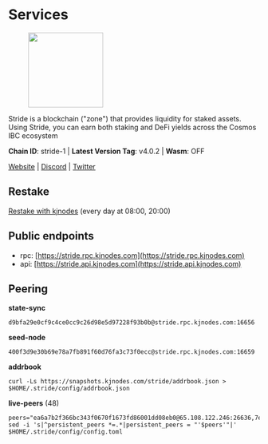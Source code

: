 # Services

<figure><img src="https://raw.githubusercontent.com/kj89/testnet_manuals/main/pingpub/logos/stride.png" width="150" alt=""><figcaption></figcaption></figure>

Stride is a blockchain ("zone") that provides liquidity for staked assets.  Using Stride, you can earn both staking and DeFi yields across the Cosmos IBC ecosystem

**Chain ID**: stride-1 | **Latest Version Tag**: v4.0.2 | **Wasm**: OFF

[Website](https://stride.zone) | [Discord](https://discord.gg/mzQZ8dAE7u) | [Twitter](https://twitter.com/stride_zone)

## Restake

[Restake with kjnodes](https://restake.app/stride/stridevaloper1j8gkhtllnp252l6g6zwzea30e7pvzqttr9768n) (every day at 08:00, 20:00)
## Public endpoints

* rpc: [https://stride.rpc.kjnodes.com](https://stride.rpc.kjnodes.com)
* api: [https://stride.api.kjnodes.com](https://stride.api.kjnodes.com)

## Peering

**state-sync**

```
d9bfa29e0cf9c4ce0cc9c26d98e5d97228f93b0b@stride.rpc.kjnodes.com:16656
```

**seed-node**

```
400f3d9e30b69e78a7fb891f60d76fa3c73f0ecc@stride.rpc.kjnodes.com:16659
```

**addrbook**
```
curl -Ls https://snapshots.kjnodes.com/stride/addrbook.json > $HOME/.stride/config/addrbook.json
```

**live-peers** (48)
```
peers="ea6a7b2f366bc343f0670f1673fd86001dd08eb0@65.108.122.246:26636,7ec6917a0519decec00a9a29f599c4d90ebf3b86@65.21.136.170:51656,06c309d890fe6a1e7d2ac0a600ab077d1e793e18@51.195.89.43:10156,d77e7918b9f9e21ee60a8e03075ca3e5f7353912@162.55.4.253:26656,698ecde23465c1d01d02cc364f36426d259ba1f0@192.99.247.170:26656,dc9241e56b67b2d9b39a79f4aa9dc432d78c1dbc@195.3.223.204:10156,4d17c6e85a1e6282efee950ff3dfe85b4b043f0f@148.251.51.144:26656,59fd9704459fa3bcc2ac6f9ffcdb7bf4ed4e2ef8@65.108.237.230:26656,0d9006337f8e25412737b511ed207c56fee547db@158.101.109.68:26656,28db7a664e95241930c5680ad2e1480bed3fb99f@198.244.178.213:26656,463b1dc6903455575079572fb23407be586f2a4b@185.16.39.37:26656,b6bbf3fce8563bf55cee37776d1cfc3e6692c7e6@167.235.1.101:26656,5093547fdf0430143ac66b4ee55d80e6542a6c10@217.174.247.163:26656,d36ac7580cc8907a00b0add8c3b047caea6df4ed@107.155.67.202:26636,a83cd29f4f9a4711346184966f9fb6c80bb658d2@65.108.103.184:21656,1e0e88fac793f68822d3ea8e952f2dc0f4c1ca57@142.132.135.125:20656,1ec2a654e00e22279ee50f13f074f2bce7218681@15.235.114.194:10156,a7d96dc929824613315dcc1c90fee119f28cc51f@164.152.160.155:26656,ebc272824924ea1a27ea3183dd0b9ba713494f83@185.16.39.158:26886,0e202ae079fb8b1849993ef6e6e6bd012b10374f@46.4.81.204:45656,cd680cc992983e5c8244b5529034a2e362e7a6d3@93.159.134.157:26656,8d7d0f32d53467c4d5e8871faf4ec58ea970fed2@157.90.179.182:26456,0393c19b176d1cf8bc560c5a8fa990301deb1a7e@95.217.126.187:26656,01899588499352857c214c50451c5fa59744ace2@88.99.161.228:26656,a757fc9ea95a7f643d392ec9fdaa31cbf06e76d9@195.3.221.21:12256,d9bfa29e0cf9c4ce0cc9c26d98e5d97228f93b0b@65.109.88.38:16656,69d15483c1c36eed26743c516387615a4feef69e@65.21.157.110:26656,9ee75491e354965d8bfd8434aa093f8613bc1dce@65.108.238.103:12256,e821acdaf0c7a3c60ea3cd4eb4a98a62dad06f58@43.201.12.41:26656,8ade90b45b991088c92e8583e8bc93589d6cd81e@84.244.95.247:26656,04b797b5a56fb939a97a3c7d9c3230d09b85e8d7@93.189.30.118:26656,5fcea7e52a5679a18329bfcad640012b443c866d@38.242.211.235:26656,2254e6968e5c7ebc98ef5b79b388502fa44e10e1@5.161.134.44:26656,df3f533e6b9776c11f08da804edcb810cbdd2080@65.108.234.23:12256,6a6a70719d44dfdaa74a074f017dc1f1ff23da62@146.59.0.123:6000,6b615c7dde3e76de39474b7406bdde0ac0f31b79@23.88.69.22:28666,f420eab70caad310ad6cc1990c977cadf193264c@51.159.80.121:6000,a3f95b0b15c31a68a7535f6068c4e14b95e90dcf@65.109.92.240:21016,a2128f5552cf4ae60a769999c7fddc5d9d44d149@15.235.42.151:26661,18704d8ffb35d412adb3fb8eea62c894cf175e75@86.48.26.130:26656,157000d06040f2a7b981c6f062da0c9da0e6e6af@194.163.163.0:26656,2c1f55e905c7425f995947e2d600ca5ac863b8c1@15.235.53.91:13456,f5e00226bf8a3854ba06e9b2f2e9b9ac0ecc8414@146.59.52.39:24095,f5732d5a406bdbbf08acad017c0993c0aa8ebe70@34.145.16.183:26656,6856de6f0c70a850db2b58deb43d568fced4a524@35.208.90.201:26656,64be41ff925b32a81cfb13a81fd4847aef2524aa@35.202.81.184:26656,91e2689222d249c2e5edc5e84612acb37de955d7@65.144.145.234:26656,a7b4cf6f65138ba61518c2c45402da32dc8e28b7@88.99.164.158:21016"
sed -i 's|^persistent_peers *=.*|persistent_peers = "'$peers'"|' $HOME/.stride/config/config.toml
```
